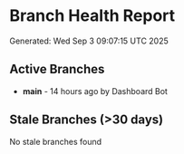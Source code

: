 # Branch Health Report
Generated: Wed Sep  3 09:07:15 UTC 2025

## Active Branches
- **main** - 14 hours ago by Dashboard Bot

## Stale Branches (>30 days)
No stale branches found
